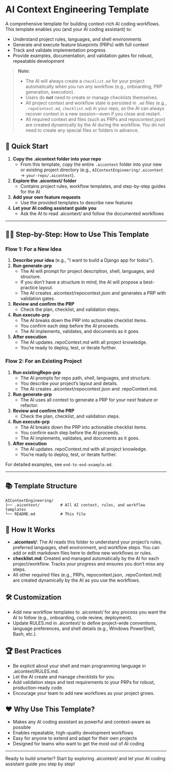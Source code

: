 # AI Context Engineering Template

A comprehensive template for building context-rich AI coding workflows. This template enables you (and your AI coding assistant) to:

- Understand project rules, languages, and shell environments
- Generate and execute feature blueprints (PRPs) with full context
- Track and validate implementation progress
- Provide examples, documentation, and validation gates for robust, repeatable development

> **Note:**
> - The AI will always create a `checklist.md` for your project automatically when you run any workflow (e.g., onboarding, PRP generation, execution).
> - Users do **not** need to create or manage checklists themselves.
> - All project context and workflow state is persisted in `.md` files (e.g., `.repoContext.md`, `checklist.md`) in your repo, so the AI can always recover context in a new session—even if you close and restart.
> - All required context and files (such as PRPs and repocontext.json) are created dynamically by the AI during the workflow. You do not need to create any special files or folders in advance.

## 🚀 Quick Start

1. **Copy the .aicontext folder into your repo**
   - From this template, copy the entire `.aicontext` folder into your new or existing project directory (e.g., `AIContextEngineering/.aicontext` → `your-repo/.aicontext`).
2. **Explore the .aicontext/ folder**
   - Contains project rules, workflow templates, and step-by-step guides for the AI
3. **Add your own feature requests**
   - Use the provided templates to describe new features
4. **Let your AI coding assistant guide you**
   - Ask the AI to read .aicontext/ and follow the documented workflows

---

## 🧑‍💻 Step-by-Step: How to Use This Template

### Flow 1: For a New Idea
1. **Describe your idea** (e.g., "I want to build a Django app for todos").
2. **Run generate-prp**
   - The AI will prompt for project description, shell, languages, and structure.
   - If you don’t have a structure in mind, the AI will propose a best-practice layout.
   - The AI creates .aicontext/repocontext.json and generates a PRP with validation gates.
3. **Review and confirm the PRP**
   - Check the plan, checklist, and validation steps.
4. **Run execute-prp**
   - The AI breaks down the PRP into actionable checklist items.
   - You confirm each step before the AI proceeds.
   - The AI implements, validates, and documents as it goes.
5. **After execution**
   - The AI updates .repoContext.md with all project knowledge.
   - You’re ready to deploy, test, or iterate further.

### Flow 2: For an Existing Project
1. **Run existingRepo-prp**
   - The AI prompts for repo path, shell, languages, and structure.
   - You describe your project’s layout and details.
   - The AI creates .aicontext/repocontext.json and .repoContext.md.
2. **Run generate-prp**
   - The AI uses all context to generate a PRP for your next feature or refactor.
3. **Review and confirm the PRP**
   - Check the plan, checklist, and validation steps.
4. **Run execute-prp**
   - The AI breaks down the PRP into actionable checklist items.
   - You confirm each step before the AI proceeds.
   - The AI implements, validates, and documents as it goes.
5. **After execution**
   - The AI updates .repoContext.md with all project knowledge.
   - You’re ready to deploy, test, or iterate further.

For detailed examples, see `end-to-end-example.md`.

---

## 📚 Template Structure

```
AIContextEngineering/
├── .aicontext/         # All AI context, rules, and workflow templates
└── README.md           # This file
```

## 🧠 How It Works

- **.aicontext/**: The AI reads this folder to understand your project’s rules, preferred languages, shell environment, and workflow steps. You can add or edit markdown files here to define new workflows or rules.
- **checklist.md**: Created and managed automatically by the AI for each project/workflow. Tracks your progress and ensures you don’t miss any steps.
- All other required files (e.g., PRPs, repocontext.json, .repoContext.md) are created dynamically by the AI as you use the workflows.

## 🛠️ Customization

- Add new workflow templates to .aicontext/ for any process you want the AI to follow (e.g., onboarding, code review, deployment).
- Update RULES.md in .aicontext/ to define project-wide conventions, language preferences, and shell details (e.g., Windows PowerShell, Bash, etc.).

## 🏆 Best Practices

- Be explicit about your shell and main programming language in .aicontext/RULES.md.
- Let the AI create and manage checklists for you.
- Add validation steps and test requirements to your PRPs for robust, production-ready code.
- Encourage your team to add new workflows as your project grows.

## ❤️ Why Use This Template?

- Makes any AI coding assistant as powerful and context-aware as possible
- Enables repeatable, high-quality development workflows
- Easy for anyone to extend and adapt for their own projects
- Designed for teams who want to get the most out of AI coding

---

Ready to build smarter? Start by exploring .aicontext/ and let your AI coding assistant guide you step by step!

